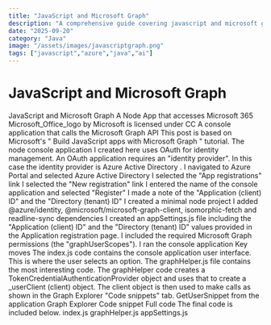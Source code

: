 ```yaml
---
title: "JavaScript and Microsoft Graph"
description: "A comprehensive guide covering javascript and microsoft graph"
date: "2025-09-20"
category: "Java"
image: "/assets/images/javascriptgraph.png"
tags: ["javascript","azure","java","ai"]
---
```


# JavaScript and Microsoft Graph

JavaScript and Microsoft Graph A Node App that accesses Microsoft 365 Microsoft_Office_logo by Microsoft is licensed under CC A console application that calls the Microsoft Graph API This post is based on Microsoft's " Build JavaScript apps with Microsoft Graph " tutorial. The node console application I created here uses OAuth for identity management. An OAuth application requires an "identity provider". In this case the identity provider is Azure Active Directory . I navigated to Azure Portal and selected Azure Active Directory I selected the "App registrations" link I selected the "New registration" link I entered the name of the console application and selected "Register" I made a note of the "Application (client) ID" and the "Directory (tenant) ID" I created a minimal node project I added @azure/identity, @microsoft/microsoft-graph-client, isomorphic-fetch and readline-sync dependencies I created an appSettings.js file including the "Application (client) ID" and the "Directory (tenant) ID" values provided in the Application registration page. I included the required Microsoft Graph permissions (the "graphUserScopes"). I ran the console application Key moves The index.js code contains the console application user interface. This is where the user selects an option. The graphHelper.js file contains the most interesting code. The graphHelper code creates a TokenCredentialAuthenticationProvider object and uses that to create a _userClient (client) object. The client object is then used to make calls as shown in the Graph Explorer "Code snippets" tab. GetUserSnippet from the application Graph Explorer Code snippet Full code The final code is included below. index.js graphHelper.js appSettings.js
